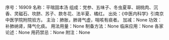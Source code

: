 序号：16909
名称：平喘固本汤
组成：党参、五味子、冬虫夏草、胡桃肉、沉香、灵磁石、坎脐、苏子、款冬花、法半夏、橘红。
出处：《中医内科学》引南京中医学院附院验方。
主治：肺胀，肺肾气虚，喘咳有痰者。
加减：None
功效：补肺纳肾，降气化痰。
用法用量：None
制备方法：None
临床应用：None
各家论述：None
用药禁忌：None
附注：None
